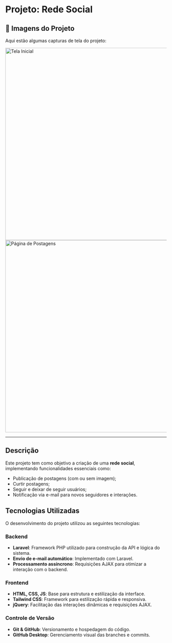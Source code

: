 # Projeto: Rede Social
## 📸 Imagens do Projeto
Aqui estão algumas capturas de tela do projeto:

<img src="caminho-para-imagem1.png" alt="Tela Inicial" width="600">
<img src="caminho-para-imagem2.png" alt="Página de Postagens" width="600">

---
## Descrição
Este projeto tem como objetivo a criação de uma **rede social**, implementando funcionalidades essenciais como:
- Publicação de postagens (com ou sem imagem);
- Curtir postagens;
- Seguir e deixar de seguir usuários;
- Notificação via e-mail para novos seguidores e interações.

## Tecnologias Utilizadas
O desenvolvimento do projeto utilizou as seguintes tecnologias:

### **Backend**
- **Laravel**: Framework PHP utilizado para construção da API e lógica do sistema.
- **Envio de e-mail automático**: Implementado com Laravel.
- **Processamento assíncrono**: Requisições AJAX para otimizar a interação com o backend.

### **Frontend**
- **HTML, CSS, JS**: Base para estrutura e estilização da interface.
- **Tailwind CSS**: Framework para estilização rápida e responsiva.
- **jQuery**: Facilitação das interações dinâmicas e requisições AJAX.

### **Controle de Versão**
- **Git & GitHub**: Versionamento e hospedagem do código.
- **GitHub Desktop**: Gerenciamento visual das branches e commits.


